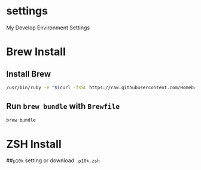 # settings
My Develop Environment Settings

# Brew Install

## Install Brew
```zsh
/usr/bin/ruby -e "$(curl -fsSL https://raw.githubusercontent.com/Homebrew/install/master/install)"
```

## Run `brew bundle` with `Brewfile`
```zsh
brew bundle
```

# ZSH Install

##`p10k` setting or download `.p10k.zsh`
